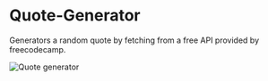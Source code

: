 # Quote-Generator
Generators a random quote by fetching from a free API provided by freecodecamp. 

![Quote generator](https://user-images.githubusercontent.com/25801484/172543373-9fb5d5d9-daa9-4350-84ce-8ecc2d4d1ab6.PNG)
